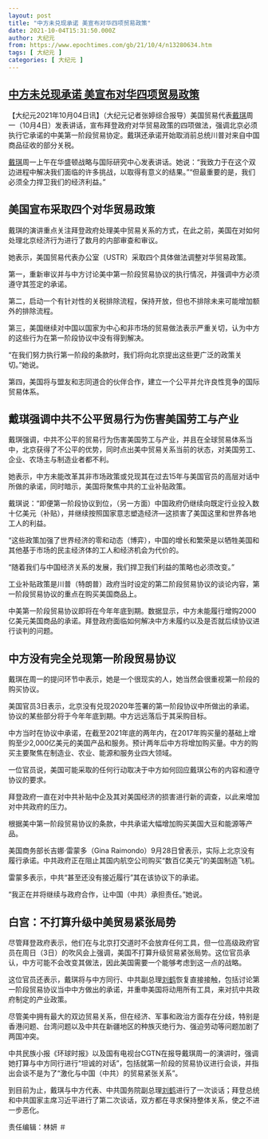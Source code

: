 ```yaml
---
layout: post
title: "中方未兑现承诺 美宣布对华四项贸易政策"
date: 2021-10-04T15:31:50.000Z
author: 大纪元
from: https://www.epochtimes.com/gb/21/10/4/n13280634.htm
tags: [ 大纪元 ]
categories: [ 大纪元 ]
---
```

<!--1633361510000-->
[中方未兑现承诺 美宣布对华四项贸易政策](https://www.epochtimes.com/gb/21/10/4/n13280634.htm)
------

<div>
<p>【大纪元2021年10月04日讯】（大纪元记者张婷综合报导）美国贸易代表<a href="https://www.epochtimes.com/gb/tag/%E6%88%B4%E7%90%AA.html">戴琪</a>周一（10月4日）发表讲话，宣布拜登政府对华贸易政策的四项做法，强调北京必须执行它承诺的中美第一阶段贸易协定。戴琪还承诺开始取消前总统川普对来自中国商品征收的部分关税。</p><p><a href="https://www.epochtimes.com/gb/tag/%E6%88%B4%E7%90%AA.html">戴琪</a>周一上午在华盛顿战略与国际研究中心发表讲话。她说：“我致力于在这个双边进程中解决我们面临的许多挑战，以取得有意义的结果。”“但最重要的是，我们必须全力捍卫我们的经济利益。”</p><h2 class="p1">美国宣布采取四个对华贸易政策</h2><p>戴琪的演讲重点关注拜登政府处理美中贸易关系的方式，在此之前，美国在对如何处理北京经济行为进行了数月的内部审查和审议。</p><p>她表示，美国贸易代表办公室（USTR）采取四个具体做法调整对华贸易政策。</p><p>第一，重新审议并与中方讨论美中第一阶段贸易协议的执行情况，并强调中方必须遵守其签定的承诺。</p><p>第二，启动一个有针对性的关税排除流程，保持开放，但也不排除未来可能增加额外的排除流程。</p><p>第三，美国继续对中国以国家为中心和非市场的贸易做法表示严重关切，认为中方的这些行为在第一阶段协议中没有得到解决。</p><p>“在我们努力执行第一阶段的条款时，我们将向北京提出这些更广泛的政策关切。”她说。</p><p>第四，美国将与盟友和志同道合的伙伴合作，建立一个公平并允许良性竞争的国际贸易体系。</p><h2>戴琪强调中共不公平贸易行为伤害美国劳工与产业</h2><p>戴琪强调，中共不公平的贸易行为伤害美国劳工与产业，并且在全球贸易体系当中，北京获得了不公平的优势，同时点出美中贸易关系当前的状态，对美国劳工、企业、农场主与制造业者都不利。</p><p>她表示，中方未能改革其非市场政策或兑现其在过去15年与美国官员的高层对话中所做的承诺，同时暗示，美国将聚焦中共的工业补贴政策。</p><p class="p1">戴琪说：“即便第一阶段协议到位，（另一方面）中国政府仍继续向既定行业投入数十亿美元（补贴），并继续按照国家意志塑造经济—这损害了美国这里和世界各地工人的利益。</p><p class="p1">“这些政策加强了世界经济的零和动态（博弈），中国的增长和繁荣是以牺牲美国和其他基于市场的民主经济体的工人和经济机会为代价的。</p><p class="p1">“随着我们与中国经济关系的发展，我们捍卫我们利益的策略也必须改变。”</p><p class="p1">工业补贴政策是川普（特朗普）政府当时设定的第二阶段贸易协议的谈论内容，第一阶段贸易协议的重点在购买美国商品上。</p><p>中美第一阶段贸易协议即将在今年年底到期。数据显示，中方未能履行增购2000亿美元美国商品的承诺。拜登政府面临如何解决中方未履约以及是否就后续协议进行谈判的问题。</p><h2 class="p1">中方没有完全兑现第一阶段贸易协议</h2><p>戴琪在周一的提问环节中表示，她是一个很现实的人，她当然会很重视第一阶段的购买协议。</p><p>美国官员3日表示，北京没有兑现2020年签署的第一阶段协议中所做出的承诺。协议的某些部分将于今年年底到期。中方远远落后于其采购目标。</p><p>中方当时在协议中承诺，在截至2021年底的两年内，在2017年购买量的基础上增购至少2,000亿美元的美国产品和服务。预计两年后中方将增加购买量。中方的购买主要聚焦在制造业、农业、能源和服务业四大领域。</p><p>一位官员说，美国可能采取的任何行动取决于中方如何回应戴琪公布的内容和遵守协议的要求。</p><p>拜登政府一直在对中共补贴中企及其对美国经济的损害进行新的调查，以此来增加对中共政府的压力。</p><p>根据美中第一阶段贸易协议的条款，中共承诺大幅增加购买美国大豆和能源等产品。</p><p>美国商务部长吉娜‧雷蒙多（Gina Raimondo）9月28日曾表示，实际上北京没有履行承诺。中共政府正在阻止其国内航空公司购买“数百亿美元”的美国制造飞机。</p><p>雷蒙多表示，中共“甚至还没有接近履行”其在该协议下的承诺。</p><p>“我正在并将继续与政府合作，让中国（中共）承担责任。”她说。</p><h2>白宫：不打算升级中美贸易紧张局势</h2><p>尽管拜登政府表示，他们在与北京打交道时不会放弃任何工具，但一位高级政府官员在周日（3日）的吹风会上强调，美国不打算升级贸易紧张局势。这位官员承认，中方可能不会改变其做法，因此美国需要一个能够考虑到这一点的战略。</p><p>这位官员还表示，戴琪将与中方同行、中共副总理<a href="https://www.epochtimes.com/gb/tag/%E5%88%98%E9%B9%A4.html">刘鹤</a>恢复直接接触，包括讨论第一阶段贸易协议当中中方做出的承诺，并重申美国将动用所有工具，来对抗中共政府制定的产业政策。</p><p>尽管美中拥有最大的双边贸易关系，但在经济、军事和政治方面存在分歧，特别是香港问题、台湾问题以及中共在新疆地区的种族灭绝行为、强迫劳动等问题加剧了两国冲突。</p><p>中共民族小报《环球时报》以及国有电视台CGTN在报导戴琪周一的演讲时，强调她打算与中方同行进行“坦诚的对话”，包括就第一阶段的贸易协议进行会谈，并指出会谈不是为了“激化与中国（中共）的贸易紧张关系”。</p><p>到目前为止，戴琪与中方代表、中共国务院副总理<a href="https://www.epochtimes.com/gb/tag/%E5%88%98%E9%B9%A4.html">刘鹤</a>进行了一次谈话；拜登总统和中共国家主席习近平进行了第二次谈话，双方都在寻求保持整体关系，使之不进一步恶化。</p><p>责任编辑：林妍 ＃</p>
</div>
